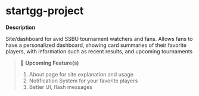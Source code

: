 # startgg-project

**Description**

Site/dashboard for avid SSBU tournament watchers and fans.
Allows fans to have a personalized dashboard, showing card summaries of their favorite players, with information
such as recent results, and upcoming tournaments

> :wrench: **Upcoming Feature(s)** 
> 1. About page for site explanation and usage
> 2. Notification System for your favorite players
> 3. Better UI, flash messages
